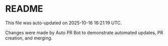 # README

This file was auto-updated on 2025-10-16 16:21:19 UTC.

Changes were made by Auto PR Bot to demonstrate automated updates, PR creation, and merging.
